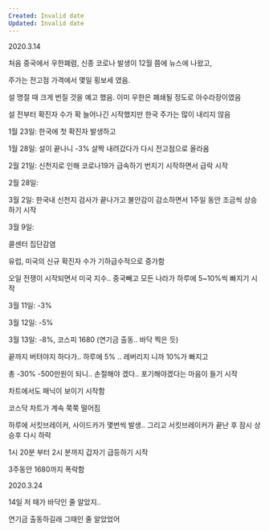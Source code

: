 ```yaml
---
Created: Invalid date
Updated: Invalid date
---
```

2020.3.14

처음 중국에서 우한폐렴, 신종 코로나 발생이 12월 쯤에 뉴스에 나왔고,

주가는 전고점 가격에서 몇일 횡보세 였음.

설 명절 때 크게 번질 것을 예고 했음. 이미 우한은 폐쇄될 정도로 아수라장이였음

설 전부터 확진자 수가 확 늘어나긴 시작했지만 한국 주가는 많이 내리지 않음

1월 23일: 한국에 첫 확진자 발생하고

1월 28일: 설이 끝나니 -3% 살짝 내려갔다가 다시 전고점으로 올라옴

2월 21일: 신천지로 인해 코로나19가 급속하기 번지기 시작하면서 급락 시작

2월 28일:

3월 2일: 한국내 신천지 검사가 끝나가고 불안감이 감소하면서 1주일 동안 조금씩 상승하기 시작

3월 9일:

콜센터 집단감염

유럽, 미국의 신규 확진자 수가 기하급수적으로 증가함

오일 전쟁이 시작되면서 미국 지수.. 중국빼고 모든 나라가 하루에 5~10%씩 빠지기 시작

3월 11일: -3%

3월 12일: -5%

3월 13일: -8%, 코스피 1680 (연기금 출동.. 바닥 찍은 듯)

끝까지 버텨야지 하다가.. 하루에 5% .. 레버리지 니까 10%가 빠지고

총 -30% -500만원이 되니.. 손절해야 겠다.. 포기해야겠다는 마음이 들기 시작

차트에서도 패닉이 보이기 시작함

코스닥 차트가 계속 쭉쭉 떨어짐

하루에 서킷브레이커, 사이드카가 몇번씩 발생.. 그리고 서킷브레이커가 끝난 후 잠시 상승후 다시 하락

1시 20분 부터 2시 분까지 갑자기 급등하기 시작

3주동안 1680까지 폭락함

2020.3.24

14일 저 때가 바닥인 줄 알았지..

연기금 출동하길래 그때인 줄 알았었어